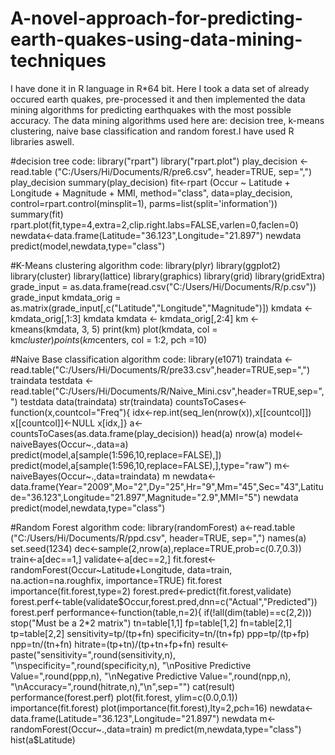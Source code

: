 # A-novel-approach-for-predicting-earth-quakes-using-data-mining-techniques
I have done it in R language in R*64 bit. Here I took a data set of already occured earth quakes, pre-processed it and then implemented the data mining algorithms for predicting earthquakes with the most possible accuracy. The data mining algorithms used here are: decision tree, k-means clustering, naive base classification and random forest.I have used R libraries aswell.

#decision tree code:
library("rpart")
library("rpart.plot")
play_decision <- read.table ("C:/Users/Hi/Documents/R/pre6.csv", header=TRUE, sep=",")
play_decision
summary(play_decision)
fit<-rpart (Occur ~ Latitude + Longitude + Magnitude + MMI, method="class", data=play_decision, control=rpart.control(minsplit=1), parms=list(split='information'))
summary(fit)
rpart.plot(fit,type=4,extra=2,clip.right.labs=FALSE,varlen=0,faclen=0)
newdata<-data.frame(Latitude="36.123",Longitude="21.897")
newdata
predict(model,newdata,type="class")

#K-Means clustering algorithm code:
library(plyr)
library(ggplot2)
library(cluster)
library(lattice)
library(graphics)
library(grid)
library(gridExtra)
grade_input =  as.data.frame(read.csv("C:/Users/Hi/Documents/R/p.csv")) 
grade_input
kmdata_orig = as.matrix(grade_input[,c("Latitude","Longitude","Magnitude")]) 
kmdata <- kmdata_orig[,1:3] 
kmdata
kmdata <- kmdata_orig[,2:4]
km <- kmeans(kmdata, 3, 5) 
print(km)
plot(kmdata, col = km$cluster) 
points(km$centers, col = 1:2, pch =10)

#Naive Base classification algorithm code:
library(e1071)
traindata <- read.table("C:/Users/Hi/Documents/R/pre33.csv",header=TRUE,sep=",") 
traindata
testdata <-  read.table("C:/Users/Hi/Documents/R/Naive_Mini.csv",header=TRUE,sep=",") 
testdata
data(traindata)
str(traindata)
countsToCases<-function(x,countcol="Freq"){ idx<-rep.int(seq_len(nrow(x)),x[[countcol]]) x[[countcol]]<-NULL x[idx,]}
a<-countsToCases(as.data.frame(play_decision))
head(a)
nrow(a)
model<-naiveBayes(Occur~.,data=a)
predict(model,a[sample(1:596,10,replace=FALSE),])
predict(model,a[sample(1:596,10,replace=FALSE),],type="raw")
m<-naiveBayes(Occur~.,data=traindata)
m
newdata<-data.frame(Year="2009",Mo="2",Dy="25",Hr="9",Mm="45",Sec="43",Latitude="36.123",Longitude="21.897",Magnitude="2.9",MMI="5")
newdata
predict(model,newdata,type="class")

#Random Forest algorithm code:
library(randomForest)
a<-read.table ("C:/Users/Hi/Documents/R/ppd.csv", header=TRUE, sep=",")
names(a)
set.seed(1234)
dec<-sample(2,nrow(a),replace=TRUE,prob=c(0.7,0.3))
train<-a[dec==1,]
validate<-a[dec==2,]
fit.forest<-randomForest(Occur~Latitude+Longitude, data=train, na.action=na.roughfix, importance=TRUE)
fit.forest
importance(fit.forest,type=2)
forest.pred<-predict(fit.forest,validate)
forest.perf<-table(validate$Occur,forest.pred,dnn=c("Actual","Predicted"))
forest.perf
performance<-function(table,n=2){
if(!all(dim(table)==c(2,2)))
stop("Must be a 2*2 matrix")
tn=table[1,1]
fp=table[1,2]
fn=table[2,1]
tp=table[2,2]
sensitivity=tp/(tp+fn)
specificity=tn/(tn+fp)
ppp=tp/(tp+fp)
npp=tn/(tn+fn)
hitrate=(tp+tn)/(tp+tn+fp+fn)
result<- paste("sensitivity=",round(sensitivity,n), "\nspecificity=",round(specificity,n), "\nPositive Predictive Value=",round(ppp,n), "\nNegative Predictive Value=",round(npp,n), "\nAccuracy=",round(hitrate,n),"\n",sep="") 
cat(result)
performance(forest.perf)
plot(fit.forest, ylim=c(0.0,0.1))
importance(fit.forest)
plot(importance(fit.forest),lty=2,pch=16)
newdata<-data.frame(Latitude="36.123",Longitude="21.897")
newdata
m<-randomForest(Occur~.,data=train)
m
predict(m,newdata,type="class")
hist(a$Latitude)
 
